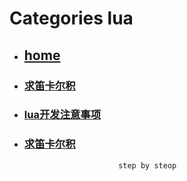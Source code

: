# Categories lua
* ## [home](../README.md)
* ### [求笛卡尔积](lua_CartesianProduct.md)
* ### [lua开发注意事项](lua_develop.md)
* ### [求笛卡尔积](lua_dfs.md)
                           step by steop